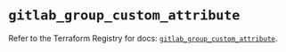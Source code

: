 # `gitlab_group_custom_attribute`

Refer to the Terraform Registry for docs: [`gitlab_group_custom_attribute`](https://registry.terraform.io/providers/gitlabhq/gitlab/17.0.1/docs/resources/group_custom_attribute).
